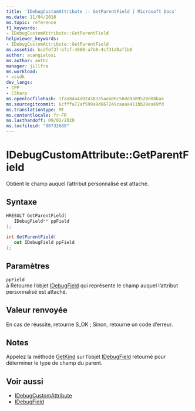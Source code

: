 ```yaml
---
title: 'IDebugCustomAttribute :: GetParentField | Microsoft Docs'
ms.date: 11/04/2016
ms.topic: reference
f1_keywords:
- IDebugCustomAttribute::GetParentField
helpviewer_keywords:
- IDebugCustomAttribute::GetParentField
ms.assetid: bcdfdf37-bfcf-4988-a7b8-4c731d0af1b0
author: acangialosi
ms.author: anthc
manager: jillfra
ms.workload:
- vssdk
dev_langs:
- CPP
- CSharp
ms.openlocfilehash: 1fae84a4d02438335aea00c50dd9b89520d08bae
ms.sourcegitcommit: 6cfffa72af599a9d667249caaaa411bb28ea69fd
ms.translationtype: MT
ms.contentlocale: fr-FR
ms.lasthandoff: 09/02/2020
ms.locfileid: "80732688"
---
```

# <a name="idebugcustomattributegetparentfield"></a>IDebugCustomAttribute::GetParentField
Obtient le champ auquel l’attribut personnalisé est attaché.

## <a name="syntax"></a>Syntaxe

```cpp
HRESULT GetParentField( 
   IDebugField** ppField
);
```

```csharp
int GetParentField(
   out IDebugField ppField
);
```

## <a name="parameters"></a>Paramètres
`ppField`\
à Retourne l’objet [IDebugField](../../../extensibility/debugger/reference/idebugfield.md) qui représente le champ auquel l’attribut personnalisé est attaché.

## <a name="return-value"></a>Valeur renvoyée
 En cas de réussite, retourne S_OK ; Sinon, retourne un code d’erreur.

## <a name="remarks"></a>Notes
 Appelez la méthode [GetKind](../../../extensibility/debugger/reference/idebugfield-getkind.md) sur l’objet [IDebugField](../../../extensibility/debugger/reference/idebugfield.md) retourné pour déterminer le type de champ du parent.

## <a name="see-also"></a>Voir aussi
- [IDebugCustomAttribute](../../../extensibility/debugger/reference/idebugcustomattribute.md)
- [IDebugField](../../../extensibility/debugger/reference/idebugfield.md)
